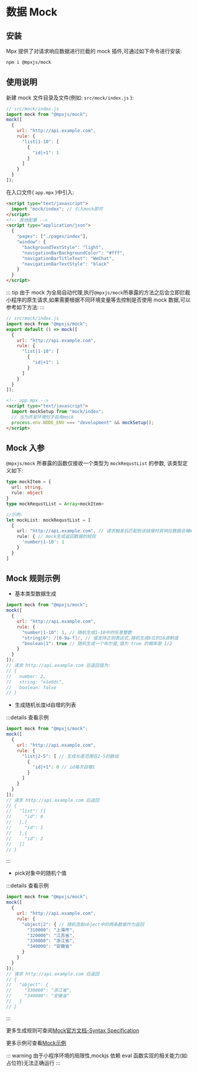 # 数据 Mock

## 安装

Mpx 提供了对请求响应数据进行拦截的 mock 插件,可通过如下命令进行安装:

```sh
npm i @mpxjs/mock
```

## 使用说明

新建 mock 文件目录及文件(例如: `src/mock/index.js` ):

```js
// src/mock/index.js
import mock from "@mpxjs/mock";
mock([
  {
    url: "http://api.example.com",
    rule: {
      "list|1-10": [
        {
          "id|+1": 1
        }
      ]
    }
  }
]);
```

在入口文件( `app.mpx` )中引入:

```html
<script type="text/javascript">
  import "mock/index"; // 引入mock即可
</script>
<!-- 其他配置 -->
<script type="application/json">
  {
    "pages": ["./pages/index"],
    "window": {
      "backgroundTextStyle": "light",
      "navigationBarBackgroundColor": "#fff",
      "navigationBarTitleText": "WeChat",
      "navigationBarTextStyle": "black"
    }
  }
</script>
```

::: tip
由于 mock 为全局自动代理,执行`@mpxjs/mock`所暴露的方法之后会立即拦截小程序的原生请求,如果需要根据不同环境变量等去控制是否使用 mock 数据,可以参考如下方法:
:::

```js
// src/mock/index.js
import mock from "@mpxjs/mock";
export default () => mock([
  {
    url: "http://api.example.com",
    rule: {
      "list|1-10": [
        {
          "id|+1": 1
        }
      ]
    }
  }
]);
```

```html
<!-- app.mpx -->
<script type="text/javascript">
  import mockSetup from "mock/index";
  // 当为开发环境时才启用mock
  process.env.NODE_ENV === "development" && mockSetup();
</script>
```

## Mock 入参

`@mpxjs/mock` 所暴露的函数仅接收一个类型为 `mockRequstList` 的参数, 该类型定义如下:

```ts
type mockItem = {
  url: string,
  rule: object
}
type mockRequstList = Array<mockItem>

//示例:
let mockList: mockRequstList = [
  {
    url: "http://api.example.com", // 请求触发后匹配到该链接时其响应数据会被mock拦截
    rule: { // mock生成返回数据的规则
      'number|1-10': 1
    }
  }
]
```

## Mock 规则示例

- 基本类型数据生成

```js
import mock from "@mpxjs/mock";
mock([
  {
    url: "http://api.example.com",
    rule: {
      "number|1-10": 1, // 随机生成1-10中的任意整数
      "string|6": /[0-9a-f]/, // 值支持正则表达式,随机生成6位的16进制值
      "boolean|1": true // 随机生成一个布尔值,值为 true 的概率是 1/2
    }
  }
]);
// 请求 http://api.example.com 后返回值为:
// {
//   number: 2,
//   string: "e1e6dc",
//   boolean: false
// }
```

- 生成随机长度id自增的列表

:::details 查看示例

```js
import mock from "@mpxjs/mock";
mock([
  {
    url: "http://api.example.com",
    rule: {
      "list|2-5": [ // 生成长度范围在2-5的数组
        {
          "id|+1": 0 // id每次自增1
        }
      ]
    }
  }
]);
// 请求 http://api.example.com 后返回
// {
//   "list": [{
//     "id": 0
//   },{
//     "id": 1
//   },{
//     "id": 2
//   }]
// }
```

:::


- pick对象中的随机个值

:::details 查看示例

```js
import mock from "@mpxjs/mock";
mock([
  {
    url: "http://api.example.com",
    rule: {
      "object|2": { // 随机选取object中的两条数据作为返回
        "310000": "上海市",
        "320000": "江苏省",
        "330000": "浙江省",
        "340000": "安徽省"
      }
    }
  }
]);
// 请求 http://api.example.com 后返回
// {
//   "object": {
//     "330000": "浙江省",
//     "340000": "安徽省"
//   }
// }
```

:::

更多生成规则可查阅[Mock官方文档-Syntax Specification](https://github.com/nuysoft/Mock/wiki/Syntax-Specification)

更多示例可查看[Mock示例](http://mockjs.com/examples.html)

::: warning
由于小程序环境的局限性,mockjs 依赖 eval 函数实现的相关能力(如:占位符)无法正确运行
:::
